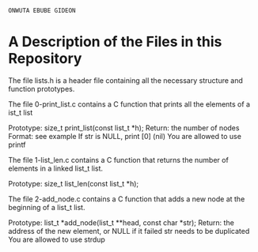 ```
ONWUTA EBUBE GIDEON
```

# A Description of the Files in this Repository

The file lists.h is a header file containing all the necessary structure and function prototypes.

The file 0-print\_list.c contains a C function that prints all the elements of a ist\_t list

Prototype: size\_t print\_list(const list\_t \*h);
Return: the number of nodes
Format: see example
If str is NULL, print [0] (nil)
You are allowed to use printf

The file 1-list_len.c contains a C function that returns the number of elements in a linked list_t list.

Prototype: size_t list_len(const list_t *h);

The file 2-add_node.c contains a C function that adds a new node at the beginning of a list_t list.

Prototype: list_t *add_node(list_t **head, const char *str);
Return: the address of the new element, or NULL if it failed
str needs to be duplicated
You are allowed to use strdup

